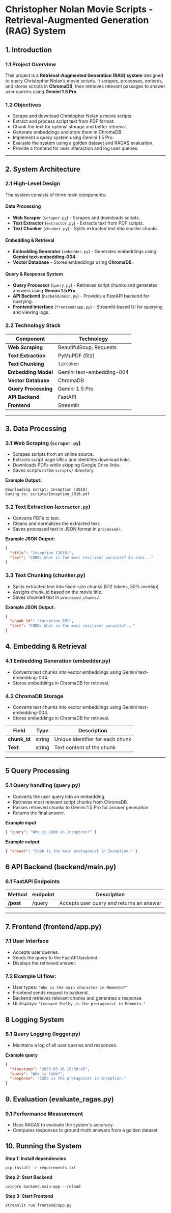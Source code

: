 # Christopher Nolan Movie Scripts - Retrieval-Augmented Generation (RAG) System  

## 1. Introduction  

### 1.1 Project Overview  
This project is a **Retrieval-Augmented Generation (RAG) system** designed to query Christopher Nolan’s movie scripts. It scrapes, processes, embeds, and stores scripts in **ChromaDB**, then retrieves relevant passages to answer user queries using **Gemini 1.5 Pro**.  

### 1.2 Objectives  
- Scrape and download Christopher Nolan's movie scripts.  
- Extract and process script text from PDF format.  
- Chunk the text for optimal storage and better retrieval.  
- Generate embeddings and store them in ChromaDB.  
- Implement a query system using Gemini 1.5 Pro.  
- Evaluate the system using a golden dataset and RAGAS evaluation.  
- Provide a frontend for user interaction and log user queries.  

---

## 2. System Architecture  

### 2.1 High-Level Design  
The system consists of three main components:  

#### **Data Processing**  
- **Web Scraper** (`scraper.py`) - Scrapes and downloads scripts.  
- **Text Extractor** (`extractor.py`) - Extracts text from PDF scripts.  
- **Text Chunker** (`chunker.py`) - Splits extracted text into smaller chunks.  

#### **Embedding & Retrieval**  
- **Embedding Generator** (`embedder.py`) - Generates embeddings using **Gemini text-embedding-004**.  
- **Vector Database** - Stores embeddings using **ChromaDB**.  

#### **Query & Response System**  
- **Query Processor** (`query.py`) - Retrieves script chunks and generates answers using **Gemini 1.5 Pro**.  
- **API Backend** (`backend/main.py`) - Provides a FastAPI backend for querying.  
- **Frontend Interface** (`frontend/app.py`) - Streamlit-based UI for querying and viewing logs.  

### 2.2 Technology Stack  

| Component            | Technology               |  
|----------------------|-------------------------|  
| **Web Scraping**    | BeautifulSoup, Requests  |  
| **Text Extraction** | PyMuPDF (fitz)           |  
| **Text Chunking**   | `tiktoken`               |  
| **Embedding Model** | Gemini text-embedding-004 |  
| **Vector Database** | ChromaDB                 |  
| **Query Processing** | Gemini 1.5 Pro          |  
| **API Backend**    | FastAPI                   |  
| **Frontend**        | Streamlit                |  

---

## 3. Data Processing  

### 3.1 Web Scraping (`scraper.py`)  
- Scrapes scripts from an online source.  
- Extracts script page URLs and identifies download links.  
- Downloads PDFs while skipping Google Drive links.  
- Saves scripts in the `scripts/` directory.  

**Example Output:**  
``` 
Downloading script: Inception (2010)
Saving to: scripts/Inception_2010.pdf
```

### 3.2 Text Extraction (`extractor.py`)  
- Converts PDFs to text.  
- Cleans and normalizes the extracted text.  
- Saves processed text in JSON format in `processed/`.  

**Example JSON Output:**  
```json
{
  "title": "Inception (2010)",
  "text": "COBB: What is the most resilient parasite? An idea..."
}
```

### 3.3 Text Chunking (chunker.py)
- Splits extracted text into fixed-size chunks (512 tokens, 50% overlap).
- Assigns chunk_id based on the movie title.
- Saves chunked text in `processed_chunks/`.

**Example JSON Output:**

```json
{
  "chunk_id": "inception_001",
  "text": "COBB: What is the most resilient parasite?..."
}
```

## 4. Embedding & Retrieval

### 4.1 Embedding Generation (embedder.py)
- Converts text chunks into vector embeddings using Gemini text-embedding-004.
- Stores embeddings in ChromaDB for retrieval.


### 4.2 ChromaDB Storage
- Converts text chunks into vector embeddings using Gemini text-embedding-004.
- Stores embeddings in ChromaDB for retrieval.

| Field            | Type               |  Description |
|----------------------|-------------------------|---------------|  
| **chunk_id**    | string  | Unique identifier for each chunk | 
| **Text** | string           |  Text content of the chunk |

---

## 5 Query Processing 

### 5.1 Query handling (query.py)
- Converts the user query into an embedding.
- Retrieves most relevant script chunks from ChromaDB.
- Passes retrieved chunks to Gemini 1.5 Pro for answer generation.
- Returns the final answer.

**Example input**

```json
{ "query": "Who is Cobb in Inception?" }
```

**Example output**

```json
{ "answer": "Cobb is the main protagonist in Inception." }
```

## 6 API Backend (backend/main.py)

### 6.1 FastAPI Endpoints

| Method           | endpoint               |  Description |
|----------------------|-------------------------|---------------|  
| **/post**    | /query  | Accepts user query and returns an answer | 

---


## 7. Frontend (frontend/app.py)

### 7.1 User Interface
- Accepts user queries.
- Sends the query to the FastAPI backend.
- Displays the retrieved answer.

### 7.2 Example UI flow:

- User types: `"Who is the main character in Memento?"`
- Frontend sends request to backend.
- Backend retrieves relevant chunks and generates a response.
- UI displays: `"Leonard Shelby is the protagonist in Memento."`

## 8 Logging System

### 8.1 Query Logging (logger.py)
- Maintains a log of all user queries and responses.

**Example query**
``` json
{
  "timestamp": "2025-03-16 15:30:45",
  "query": "Who is Cobb?",
  "response": "Cobb is the protagonist in Inception."
}
```

## 9. Evaluation (evaluate_ragas.py)

### 9.1 Performance Measurement
- Uses RAGAS to evaluate the system's accuracy.
- Compares responses to ground-truth answers from a golden dataset.

## 10. Running the System

**Step 1: Install dependencies**

```pip install -r requirements.txt```

**Step 2: Start Backend**

```uvicorn backend.main:app --reload```


**Step 3: Start Frontend**

```streamlit run frontend/app.py```
